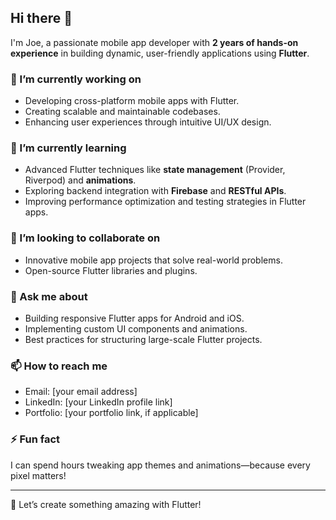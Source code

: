 ## Hi there 👋

I'm Joe, a passionate mobile app developer with **2 years of hands-on experience** in building dynamic, user-friendly applications using **Flutter**.

### 🔭 I’m currently working on
- Developing cross-platform mobile apps with Flutter.
- Creating scalable and maintainable codebases.
- Enhancing user experiences through intuitive UI/UX design.

### 🌱 I’m currently learning
- Advanced Flutter techniques like **state management** (Provider, Riverpod) and **animations**.
- Exploring backend integration with **Firebase** and **RESTful APIs**.
- Improving performance optimization and testing strategies in Flutter apps.

### 👯 I’m looking to collaborate on
- Innovative mobile app projects that solve real-world problems.
- Open-source Flutter libraries and plugins.

### 💬 Ask me about
- Building responsive Flutter apps for Android and iOS.
- Implementing custom UI components and animations.
- Best practices for structuring large-scale Flutter projects.

### 📫 How to reach me
- Email: [your email address]
- LinkedIn: [your LinkedIn profile link]
- Portfolio: [your portfolio link, if applicable]

### ⚡ Fun fact
I can spend hours tweaking app themes and animations—because every pixel matters!

---

🚀 Let’s create something amazing with Flutter!
